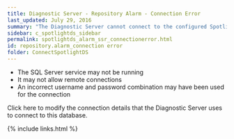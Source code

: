 ```yaml
---
title: ﻿Diagnostic Server - Repository Alarm - Connection Error
last_updated: July 29, 2016
summary: "The Diagnostic Server cannot connect to the configured Spotlight Statistics Repository."
sidebar: c_spotlightds_sidebar
permalink: spotlightds_alarm_ssr_connectionerror.html
id: repository.alarm_connection error
folder: ConnectSpotlightDS
---
```




* The SQL Server service may not be running
* It may not allow remote connections
* An incorrect username and password combination may have been used for the connection

Click <xref href="spotlightproc:Console.ShowOptions(id=\Diagnostic Server\Configure the Spotlight Statistics Repository)" format="html" scope="external">here</xref> to modify the connection details that the Diagnostic Server uses to connect to this database.



{% include links.html %}
